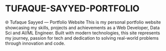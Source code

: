 # TUFAQUE-SAYYED-PORTFOLIO
🌐 Tufaque Sayyed — Portfolio Website This is my personal portfolio website showcasing my skills, projects and achievements as a Web Developer, Data Sci and AI/ML Engineer. Built with modern technologies, this site represents my journey, passion for tech and dedication to solving real-world problems through innovation and code. 
